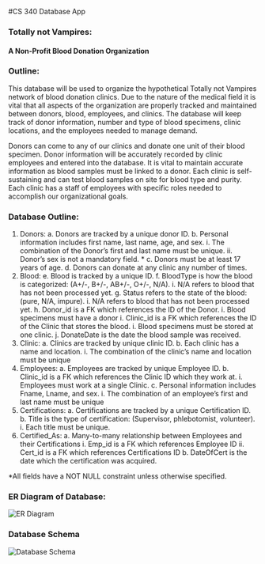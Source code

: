 #CS 340 Database App

### Totally not Vampires: 
#### A Non-Profit Blood Donation Organization

### Outline:
  This database will be used to organize the hypothetical Totally not Vampires network of blood donation clinics. Due to the nature of the medical field it is vital that all aspects of the organization are properly tracked and maintained between donors, blood, employees, and clinics. The database will keep track of donor information, number and type of blood specimens, clinic locations, and the employees needed to manage demand.

  Donors can come to any of our clinics and donate one unit of their blood specimen. Donor information will be accurately recorded by clinic employees and entered into the database. It is vital to maintain accurate information as blood samples must be linked to a donor. Each clinic is self-sustaining and can test blood samples on site for blood type and purity. Each clinic has a staff of employees with specific roles needed to accomplish our organizational goals. 

### Database Outline:
  1.	Donors:
    a.	Donors are tracked by a unique donor ID.
    b.	Personal information includes first name, last name, age, and sex.
      i.	The combination of the Donor’s first and last name must be unique.
      ii.	Donor’s sex is not a mandatory field. * 
    c.	Donors must be at least 17 years of age.
    d.	Donors can donate at any clinic any number of times.
  2.	Blood:
    e.	Blood is tracked by a unique ID.
    f.	BloodType is how the blood is categorized: (A+/-, B+/-, AB+/-, O+/-, N/A). 
      i.	N/A refers to blood that has not been processed yet.
    g.	Status refers to the state of the blood: (pure, N/A, impure).
      i.	N/A refers to blood that has not been processed yet.
    h.	Donor_id is a FK which references the ID of the Donor.
      i.	Blood specimens must have a donor
      i.	Clinic_id is a FK which references the ID of the Clinic that stores the blood.
      i.	Blood specimens must be stored at one clinic.
    j.	DonateDate is the date the blood sample was received. 
  3.	Clinic:
    a.	Clinics are tracked by unique clinic ID.
    b.	Each clinic has a name and location.
      i.	The combination of the clinic’s name and location must be unique
  4.	Employees:
    a.	Employees are tracked by unique Employee ID.
    b.	Clinic_id is a FK which references the Clinic ID which they work at.
      i.	Employees must work at a single Clinic.
    c.	Personal information includes Fname, Lname, and sex.
      i.	The combination of an employee’s first and last name must be unique
  5.	Certifications:
    a.	Certifications are tracked by a unique Certification ID.
    b.	Title is the type of certification: (Supervisor, phlebotomist, volunteer).
      i.	Each title must be unique.
  6.	Certified_As:
    a.	Many-to-many relationship between Employees and their Certifications
      i.	Emp_id is a FK which references Employee ID
      ii.	Cert_id is a FK which references Certifications ID
    b.	DateOfCert is the date which the certification was acquired.

*All fields have a NOT NULL constraint unless otherwise specified.

### ER Diagram of Database:

![ER Diagram](https://cloud.githubusercontent.com/assets/14823725/15612104/078a4df4-23f3-11e6-844f-cd5f66cae230.png)

### Database Schema
![Database Schema](https://cloud.githubusercontent.com/assets/14823725/15612103/078a2dd8-23f3-11e6-846d-e5b9ca22b3bf.png)
